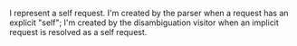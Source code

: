 I represent a self request.  I'm created by the parser when a request has an explicit "self"<dot>; I'm created by the disambiguation visitor when an implicit request is resolved as a self request.